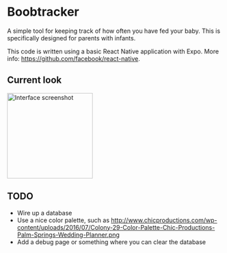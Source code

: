 # Boobtracker

A simple tool for keeping track of how often you have fed your baby. This is specifically designed for parents with infants.

This code is written using a basic React Native application with Expo. More info: https://github.com/facebook/react-native.

## Current look

<img src="https://github.com/skurpi/boobtracker/blob/master/screenshot.jpg" width="200" alt="Interface screenshot" />

## TODO

- Wire up a database
- Use a nice color palette, such as http://www.chicproductions.com/wp-content/uploads/2016/07/Colony-29-Color-Palette-Chic-Productions-Palm-Springs-Wedding-Planner.png
- Add a debug page or something where you can clear the database
